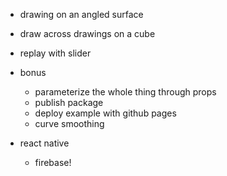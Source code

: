 - drawing on an angled surface
- draw across drawings on a cube

- replay with slider
- bonus
  - parameterize the whole thing through props
  - publish package
  - deploy example with github pages
  - curve smoothing
- react native
  - firebase!
